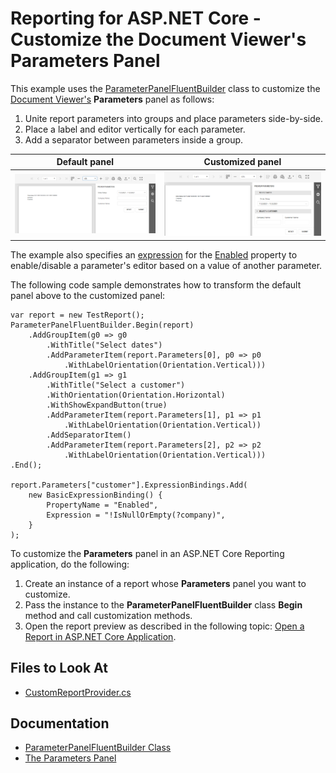 # Reporting for ASP.NET Core - Customize the Document Viewer's Parameters Panel

This example uses the [ParameterPanelFluentBuilder](https://docs.devexpress.com/XtraReports/DevExpress.XtraReports.Parameters.ParameterPanelFluentBuilder) class to customize the [Document Viewer's](https://docs.devexpress.com/XtraReports/400248/web-reporting/asp-net-core-reporting/document-viewer-in-asp-net-core-applications) **Parameters** panel as follows:

1. Unite report parameters into groups and place parameters side-by-side.
2. Place a label and editor vertically for each parameter.
3. Add a separator between parameters inside a group.

| Default panel | Customized panel |
| :-: | :-: |
| ![Default panel](Images/DefaultParametersPanel.png) | ![Customized panel](Images/CustomizedParametersPanel.png) |

The example also specifies an [expression](https://docs.devexpress.com/XtraReports/120091/detailed-guide-to-devexpress-reporting/use-expressions) for the [Enabled](https://docs.devexpress.com/CoreLibraries/DevExpress.XtraReports.Parameters.Parameter.Enabled) property to enable/disable a parameter's editor based on a value of another parameter.

The following code sample demonstrates how to transform the default panel above to the customized panel:

```
var report = new TestReport();
ParameterPanelFluentBuilder.Begin(report)
    .AddGroupItem(g0 => g0
        .WithTitle("Select dates")
        .AddParameterItem(report.Parameters[0], p0 => p0
            .WithLabelOrientation(Orientation.Vertical)))
    .AddGroupItem(g1 => g1
        .WithTitle("Select a customer")
        .WithOrientation(Orientation.Horizontal)
        .WithShowExpandButton(true)
        .AddParameterItem(report.Parameters[1], p1 => p1
            .WithLabelOrientation(Orientation.Vertical))
        .AddSeparatorItem()
        .AddParameterItem(report.Parameters[2], p2 => p2
            .WithLabelOrientation(Orientation.Vertical)))
.End();

report.Parameters["customer"].ExpressionBindings.Add(
    new BasicExpressionBinding() {
        PropertyName = "Enabled",
        Expression = "!IsNullOrEmpty(?company)",
    }
);
```

To customize the **Parameters** panel in an ASP.NET Core Reporting application, do the following:

1. Create an instance of a report whose **Parameters** panel you want to customize.
2. Pass the instance to the **ParameterPanelFluentBuilder** class **Begin** method and call customization methods.
3. Open the report preview as described in the following topic: [Open a Report in ASP.NET Core Application](https://docs.devexpress.com/XtraReports/402505/web-reporting/asp-net-core-reporting/document-viewer-in-asp-net-applications/open-a-report).

<!-- default file list -->
## Files to Look At

- [CustomReportProvider.cs](./CS/Services/CustomReportProvider.cs#L17)

<!-- default file list end -->

## Documentation

- [ParameterPanelFluentBuilder Class](https://docs.devexpress.com/XtraReports/DevExpress.XtraReports.Parameters.ParameterPanelFluentBuilder)
- [The Parameters Panel](https://docs.devexpress.com/XtraReports/402960/detailed-guide-to-devexpress-reporting/use-report-parameters/parameters-panel)
